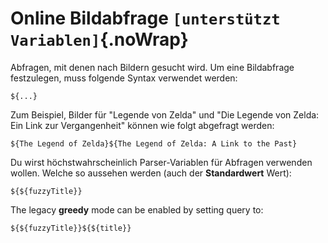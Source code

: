# Online Bildabfrage `[unterstützt Variablen]`{.noWrap}

Abfragen, mit denen nach Bildern gesucht wird. Um eine Bildabfrage festzulegen, muss folgende Syntax verwendet werden:

```
${...}
```

Zum Beispiel, Bilder für "Legende von Zelda" und "Die Legende von Zelda: Ein Link zur Vergangenheit" können wie folgt abgefragt werden:

```
${The Legend of Zelda}${The Legend of Zelda: A Link to the Past}
```

Du wirst höchstwahrscheinlich Parser-Variablen für Abfragen verwenden wollen. Welche so aussehen werden (auch der **Standardwert** Wert):

```
${${fuzzyTitle}}
```

The legacy **greedy** mode can be enabled by setting query to:

```
${${fuzzyTitle}}${${title}}
```
